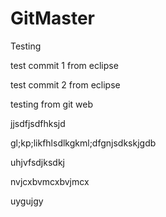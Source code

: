 GitMaster
=========

Testing 

test commit 1 from eclipse

test commit 2 from eclipse

testing from git web



jjsdfjsdfhksjd



gl;kp;likfhlsdlkgkml;dfgnjsdkskjgdb

uhjvfsdjksdkj

nvjcxbvmcxbvjmcx

uygujgy